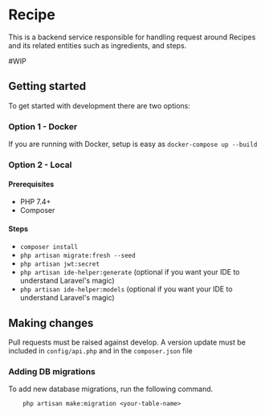 # Recipe
This is a backend service responsible for handling request around Recipes and its related entities such as 
ingredients, and steps. 

#WIP
## Getting started
To get started with development there are two options:

### Option 1 - Docker
If you are running with Docker, setup is easy as 
`docker-compose up --build`

### Option 2 - Local


#### Prerequisites

- PHP 7.4+
- Composer  


#### Steps

- `composer install`
- `php artisan migrate:fresh --seed`
- `php artisan jwt:secret`
- `php artisan ide-helper:generate` (optional if you want your IDE to understand Laravel's magic)
- `php artisan ide-helper:models` (optional if you want your IDE to understand Laravel's magic)

## Making changes

Pull requests must be raised against develop.
A version update must be included in `config/api.php` and in the `composer.json` file 

### Adding DB migrations
To add new database migrations, run the following command.
```shell script
    php artisan make:migration <your-table-name>
```
